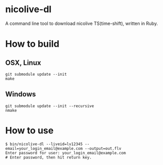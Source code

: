 # nicolive-dl

A command line tool to download nicolive TS(time-shift), written in Ruby.

# How to build

## OSX, Linux

```
git submodule update --init
make
```

## Windows

```
git submodule update --init --recursive
nmake
```

# How to use

```
$ bin/nicolive-dl --liveid=lv12345 --email=your_login_email@example.com --output=out.flv
Enter password for user: your_login_email@example.com
# Enter password, then hit return key.
```

